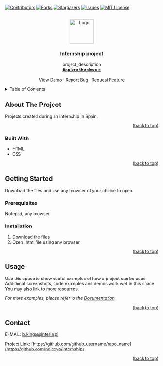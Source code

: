 <!-- Improved compatibility of back to top link: See: https://github.com/othneildrew/Best-README-Template/pull/73 -->
<a id="readme-top"></a>
<!--
*** Thanks for checking out the Best-README-Template. If you have a suggestion
*** that would make this better, please fork the repo and create a pull request
*** or simply open an issue with the tag "enhancement".
*** Don't forget to give the project a star!
*** Thanks again! Now go create something AMAZING! :D
-->



<!-- PROJECT SHIELDS -->
<!--
*** I'm using markdown "reference style" links for readability.
*** Reference links are enclosed in brackets [ ] instead of parentheses ( ).
*** See the bottom of this document for the declaration of the reference variables
*** for contributors-url, forks-url, etc. This is an optional, concise syntax you may use.
*** https://www.markdownguide.org/basic-syntax/#reference-style-links
-->
[![Contributors][contributors-shield]][contributors-url]
[![Forks][forks-shield]][forks-url]
[![Stargazers][stars-shield]][stars-url]
[![Issues][issues-shield]][issues-url]
[![MIT License][license-shield]][license-url]


<!-- PROJECT LOGO -->
<br />
<div align="center">
  <a href="https://github.com/github_username/repo_name">
    <img src="images/logo.png" alt="Logo" width="80" height="80">
  </a>

<h3 align="center">Internship project</h3>

  <p align="center">
    project_description
    <br />
    <a href="https://github.com/github_username/repo_name"><strong>Explore the docs »</strong></a>
    <br />
    <br />
    <a href="https://github.com/github_username/repo_name">View Demo</a>
    ·
    <a href="https://github.com/github_username/repo_name/issues/new?labels=bug&template=bug-report---.md">Report Bug</a>
    ·
    <a href="https://github.com/github_username/repo_name/issues/new?labels=enhancement&template=feature-request---.md">Request Feature</a>
  </p>
</div>



<!-- TABLE OF CONTENTS -->
<details>
  <summary>Table of Contents</summary>
  <ol>
    <li>
      <a href="#about-the-project">About The Project</a>
      <p>Projects created during an internship in Spain.</p>
      <ul>
        <li><a href="#built-with">Built With</a></li>
        <p> HTML, CSS </p>
      </ul>
    </li>
    <li>
      <a href="#getting-started">Getting Started</a>
      <ul>
        <li><a href="#prerequisites">Prerequisites</a></li>
        <li><a href="#installation">Installation</a></li>
      </ul>
    </li>
    <li><a href="#usage">Usage</a></li>
    <li><a href="#contact">Contact</a></li>
  </ol>
</details>



<!-- ABOUT THE PROJECT -->
## About The Project

Projects created during an internship in Spain.

<p align="right">(<a href="#readme-top">back to top</a>)</p>



### Built With

* HTML
* CSS

<p align="right">(<a href="#readme-top">back to top</a>)</p>



<!-- GETTING STARTED -->
## Getting Started

Download the files and use any browser of your choice to open.

### Prerequisites

Notepad, any browser.

### Installation

1. Download the files
2. Open .html file using any browser

<p align="right">(<a href="#readme-top">back to top</a>)</p>


<!-- USAGE EXAMPLES -->
## Usage

Use this space to show useful examples of how a project can be used. Additional screenshots, code examples and demos work well in this space. You may also link to more resources.

_For more examples, please refer to the [Documentation](https://example.com)_

<p align="right">(<a href="#readme-top">back to top</a>)</p>


<!-- CONTACT -->
## Contact

E-MAIL: b.kinga@interia.pl

Project Link: [https://github.com/github_username/repo_name](https://github.com/noiceya/internship)

<p align="right">(<a href="#readme-top">back to top</a>)</p>


<!-- MARKDOWN LINKS & IMAGES -->
<!-- https://www.markdownguide.org/basic-syntax/#reference-style-links -->
[contributors-shield]: https://img.shields.io/github/contributors/noiceya/internship.svg?style=for-the-badge
[contributors-url]: https://github.com/noiceya/internship/graphs/contributors
[forks-shield]: https://img.shields.io/github/forks/noiceya/internship.svg?style=for-the-badge
[forks-url]: https://github.com/noiceya/internship/network/members
[stars-shield]: https://img.shields.io/github/stars/noiceya/internship.svg?style=for-the-badge
[stars-url]: https://github.com/noiceya/internship/stargazers
[issues-shield]: https://img.shields.io/github/issues/noiceya/internship.svg?style=for-the-badge
[issues-url]: https://github.com/noiceya/internship/issues
[license-shield]: https://img.shields.io/github/license/noiceya/internship.svg?style=for-the-badge
[license-url]: https://github.com/noiceya/internship/blob/master/LICENSE.txt
[product-screenshot]: images/screenshot.png
